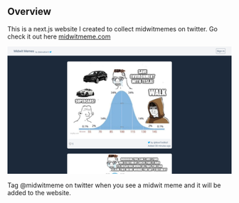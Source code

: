 ## Overview 

This is a next.js website I created to collect midwitmemes on twitter. Go check it out here [midwitmeme.com](midwitmeme.com)

![homepage screenshot](./public/homepage.png)

Tag @midwitmeme on twitter when you see a midwit meme and it will be added to the website.